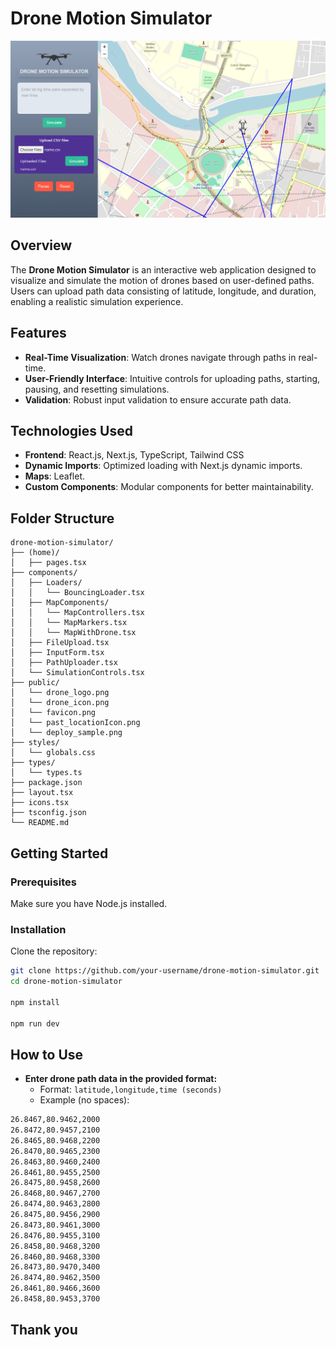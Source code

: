 # Drone Motion Simulator

![Drone Motion Simulator Logo](https://github.com/adityaS011/droneSimulator/blob/main/public/deploy_sample.png)

## Overview

The **Drone Motion Simulator** is an interactive web application designed to visualize and simulate the motion of drones based on user-defined paths. Users can upload path data consisting of latitude, longitude, and duration, enabling a realistic simulation experience.

## Features

- **Real-Time Visualization**: Watch drones navigate through paths in real-time.
- **User-Friendly Interface**: Intuitive controls for uploading paths, starting, pausing, and resetting simulations.
- **Validation**: Robust input validation to ensure accurate path data.

## Technologies Used

- **Frontend**: React.js, Next.js, TypeScript, Tailwind CSS
- **Dynamic Imports**: Optimized loading with Next.js dynamic imports.
- **Maps**: Leaflet.
- **Custom Components**: Modular components for better maintainability.

## Folder Structure

```plaintext
drone-motion-simulator/
├── (home)/
│   ├── pages.tsx
├── components/
│   ├── Loaders/
│   │   └── BouncingLoader.tsx
│   ├── MapComponents/
│   │   └── MapControllers.tsx
│   │   └── MapMarkers.tsx
│   │   └── MapWithDrone.tsx
│   ├── FileUpload.tsx
│   ├── InputForm.tsx
│   ├── PathUploader.tsx
│   └── SimulationControls.tsx
├── public/
│   └── drone_logo.png
│   └── drone_icon.png
│   └── favicon.png
│   └── past_locationIcon.png
│   └── deploy_sample.png
├── styles/
│   └── globals.css
├── types/
│   └── types.ts
├── package.json
├── layout.tsx
├── icons.tsx
├── tsconfig.json
└── README.md
```

## Getting Started

### Prerequisites

Make sure you have Node.js installed.

### Installation

Clone the repository:

```bash
git clone https://github.com/your-username/drone-motion-simulator.git
cd drone-motion-simulator

npm install

npm run dev
```

## How to Use

- **Enter drone path data in the provided format:**
  - Format: `latitude,longitude,time (seconds)`
  - Example (no spaces): 
```bash
26.8467,80.9462,2000
26.8472,80.9457,2100
26.8465,80.9468,2200
26.8470,80.9465,2300
26.8463,80.9460,2400
26.8461,80.9455,2500
26.8475,80.9458,2600
26.8468,80.9467,2700
26.8474,80.9463,2800
26.8475,80.9456,2900
26.8473,80.9461,3000
26.8476,80.9455,3100
26.8458,80.9468,3200
26.8460,80.9468,3300
26.8473,80.9470,3400
26.8474,80.9462,3500
26.8461,80.9466,3600
26.8458,80.9453,3700
```

## Thank you
